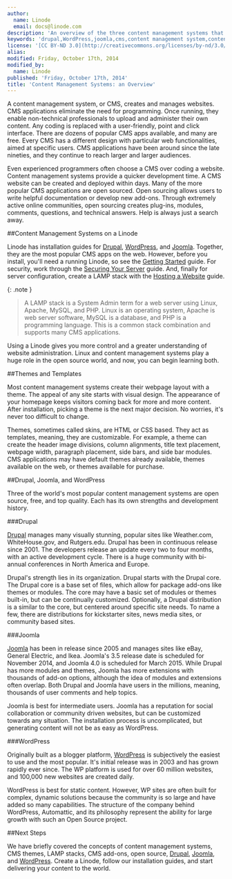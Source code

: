 ```yaml
---
author:
  name: Linode
  email: docs@linode.com
description: 'An overview of the three content management systems that Linode supports'
keywords: 'drupal,WordPress,joomla,cms,content management system,content management framwork, '
license: '[CC BY-ND 3.0](http://creativecommons.org/licenses/by-nd/3.0/us/)'
alias: 
modified: Friday, October 17th, 2014
modified_by:
  name: Linode
published: 'Friday, October 17th, 2014'
title: 'Content Management Systems: an Overview'
---
```


A content management system, or CMS, creates and manages websites. CMS applications eliminate the need for programming. Once running, they enable non-technical professionals to upload and administer their own content. Any coding is replaced with a user-friendly, point and click interface. There are dozens of popular CMS apps available, and many are free. Every CMS has a different design with particular web functionalities, aimed at specific users. CMS applications have been around since the late nineties, and they continue to reach larger and larger audiences. 

Even experienced programmers often choose a CMS over coding a website. Content management systems provide a quicker development time. A CMS website can be created and deployed within days. Many of the more popular CMS applications are open sourced. Open sourcing allows users to write helpful documentation or develop new add-ons. Through extremely active online communities, open sourcing creates plug-ins, modules, comments, questions, and technical answers. Help is always just a search away. 

##Content Management Systems on a Linode

Linode has installation guides for [Drupal](/docs/websites/cms/managing-web-content-with-drupal-7), [WordPress](/docs/websites/cms/manage-web-content-with-wordpress), and [Joomla](/docs/websites/cms/manage-web-content-with-joomla). Together, they are the most popular CMS apps on the web. However, before you install, you'll need a running Linode, so see the [Getting Started](/docs/getting-started) guide. For security, work through the [Securing Your Server](/docs/securing-your-server) guide. And, finally for server configuration, create a LAMP stack with the [Hosting a Website](/docs/websites/hosting-a-website) guide.

 {: .note }
>
>A LAMP stack is a System Admin term for a web server using Linux, Apache, MySQL, and PHP. Linux is an operating system, Apache is web server software, MySQL is a database, and PHP is a programming language. This is a common stack combination and supports many CMS applications. 

Using a Linode gives you more control and a greater understanding of website administration. Linux and content management systems play a huge role in the open source world, and now, you can begin learning both.


##Themes and Templates

Most content management systems create their webpage layout with a theme. The appeal of any site starts with visual design. The appearance of your homepage keeps visitors coming back for more and more content. After installation, picking a theme is the next major decision. No worries, it's never too difficult to change.

Themes, sometimes called skins, are HTML or CSS based. They act as templates, meaning, they are customizable. For example, a theme can create the header image divisions, column alignments, title text placement, webpage width, paragraph placement, side bars, and side bar modules. CMS applications may have default themes already available, themes available on the web, or themes available for purchase.

##Drupal, Joomla, and WordPress 

Three of the world's most popular content management systems are open source, free, and top quality. Each has its own strengths and development history. 

###Drupal

[Drupal](/docs/websites/cms/managing-web-content-with-drupal-7) manages many visually stunning, popular sites like Weather.com, WhiteHouse.gov, and Rutgers.edu. Drupal has been in continuous release since 2001. The developers release an update every two to four months, with an active development cycle. There is a huge community with bi-annual conferences in North America and Europe. 

Drupal's strength lies in its organization. Drupal starts with the Drupal core. The Drupal core is a base set of files, which allow for package add-ons like themes or modules. The core may have a basic set of modules or themes built-in, but can be continually customized. Optionally, a Drupal distribution is a similar to the core, but centered around specific site needs. To name a few, there are distributions for kickstarter sites, news media sites, or community based sites.

###Joomla

[Joomla](/docs/websites/cms/manage-web-content-with-joomla) has been in release since 2005 and manages sites like eBay, General Electric, and Ikea. Joomla's 3.5 release date is scheduled for November 2014, and Joomla 4.0 is scheduled for March 2015. While Drupal has more modules and themes, Joomla has more extensions with thousands of add-on options, although the idea of modules and extensions often overlap. Both Drupal and Joomla have users in the millions, meaning, thousands of user comments and help topics.

 Joomla is best for intermediate users. Joomla has a reputation for social collaboration or community driven websites, but can be customized towards any situation. The installation process is uncomplicated, but generating content will not be as easy as WordPress. 

###WordPress

Originally built as a blogger platform, [WordPress](/docs/websites/cms/manage-web-content-with-wordpress) is subjectively the easiest to use and the most popular. It's initial release was in 2003 and has grown rapidly ever since. The WP platform is used for over 60 million websites, and 100,000 new websites are created daily. 

WordPress is best for static content. However, WP sites are often built for complex, dynamic solutions because the community is so large and have added so many capabilities. The structure of the company behind WordPress, Automattic, and its philosophy represent the ability for large growth with such an Open Source project.   


##Next Steps

We have briefly covered the concepts of content management systems, CMS themes, LAMP stacks, CMS add-ons, open source, [Drupal](/docs/websites/cms/managing-web-content-with-drupal-7), [Joomla](/docs/websites/cms/manage-web-content-with-joomla), and [WordPress](/docs/websites/cms/manage-web-content-with-wordpress). Create a Linode, follow our installation guides, and start delivering your content to the world. 









